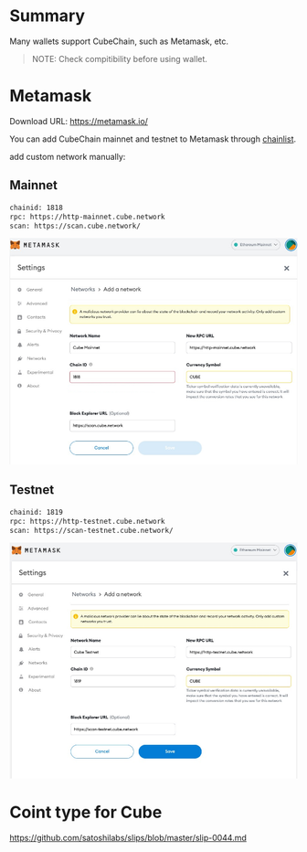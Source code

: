 # Summary

Many wallets support CubeChain, such as Metamask, etc.

> NOTE: Check compitibility before using wallet.

# Metamask

Download URL: https://metamask.io/

You can add CubeChain mainnet and testnet to Metamask through [chainlist](https://chainlist.org/).

add custom network manually:

## Mainnet

```
chainid: 1818
rpc: https://http-mainnet.cube.network
scan: https://scan.cube.network/
```

![](./images/metamask-mainnet-add-network.jpg)

## Testnet

```
chainid: 1819
rpc: https://http-testnet.cube.network
scan: https://scan-testnet.cube.network/
```

![](./images/metamask-testnet-add-network.jpg)

# Coint type for Cube

https://github.com/satoshilabs/slips/blob/master/slip-0044.md